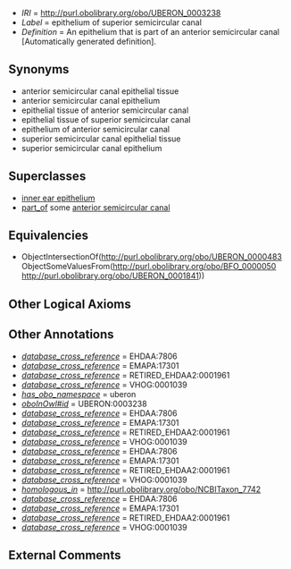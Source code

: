  * *IRI* = http://purl.obolibrary.org/obo/UBERON_0003238
 * *Label* = epithelium of superior semicircular canal
 * *Definition* = An epithelium that is part of an anterior semicircular canal [Automatically generated definition].

## Synonyms

 * anterior semicircular canal epithelial tissue
 * anterior semicircular canal epithelium
 * epithelial tissue of anterior semicircular canal
 * epithelial tissue of superior semicircular canal
 * epithelium of anterior semicircular canal
 * superior semicircular canal epithelial tissue
 * superior semicircular canal epithelium

## Superclasses

 * [inner ear epithelium](../../UBERON/37/UBERON_0006937.md)
 * [part_of](../../BFO/50/BFO_0000050.md) some [anterior semicircular canal](../../UBERON/41/UBERON_0001841.md)

## Equivalencies

 * ObjectIntersectionOf(<http://purl.obolibrary.org/obo/UBERON_0000483> ObjectSomeValuesFrom(<http://purl.obolibrary.org/obo/BFO_0000050> <http://purl.obolibrary.org/obo/UBERON_0001841>))

## Other Logical Axioms


## Other Annotations

 * *[database_cross_reference](../../ef/oboInOwl#hasDbXref.md)* = EHDAA:7806
 * *[database_cross_reference](../../ef/oboInOwl#hasDbXref.md)* = EMAPA:17301
 * *[database_cross_reference](../../ef/oboInOwl#hasDbXref.md)* = RETIRED_EHDAA2:0001961
 * *[database_cross_reference](../../ef/oboInOwl#hasDbXref.md)* = VHOG:0001039
 * *[has_obo_namespace](../../ce/oboInOwl#hasOBONamespace.md)* = uberon
 * *[oboInOwl#id](../../id/oboInOwl#id.md)* = UBERON:0003238
 * *[database_cross_reference](../../ef/oboInOwl#hasDbXref.md)* = EHDAA:7806
 * *[database_cross_reference](../../ef/oboInOwl#hasDbXref.md)* = EMAPA:17301
 * *[database_cross_reference](../../ef/oboInOwl#hasDbXref.md)* = RETIRED_EHDAA2:0001961
 * *[database_cross_reference](../../ef/oboInOwl#hasDbXref.md)* = VHOG:0001039
 * *[database_cross_reference](../../ef/oboInOwl#hasDbXref.md)* = EHDAA:7806
 * *[database_cross_reference](../../ef/oboInOwl#hasDbXref.md)* = EMAPA:17301
 * *[database_cross_reference](../../ef/oboInOwl#hasDbXref.md)* = RETIRED_EHDAA2:0001961
 * *[database_cross_reference](../../ef/oboInOwl#hasDbXref.md)* = VHOG:0001039
 * *[homologous_in](../../core#homologous/in/core#homologous_in.md)* = http://purl.obolibrary.org/obo/NCBITaxon_7742
 * *[database_cross_reference](../../ef/oboInOwl#hasDbXref.md)* = EHDAA:7806
 * *[database_cross_reference](../../ef/oboInOwl#hasDbXref.md)* = EMAPA:17301
 * *[database_cross_reference](../../ef/oboInOwl#hasDbXref.md)* = RETIRED_EHDAA2:0001961
 * *[database_cross_reference](../../ef/oboInOwl#hasDbXref.md)* = VHOG:0001039

## External Comments

